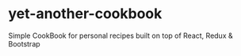 # yet-another-cookbook
Simple CookBook for personal recipes built on top of React, Redux &amp; Bootstrap

